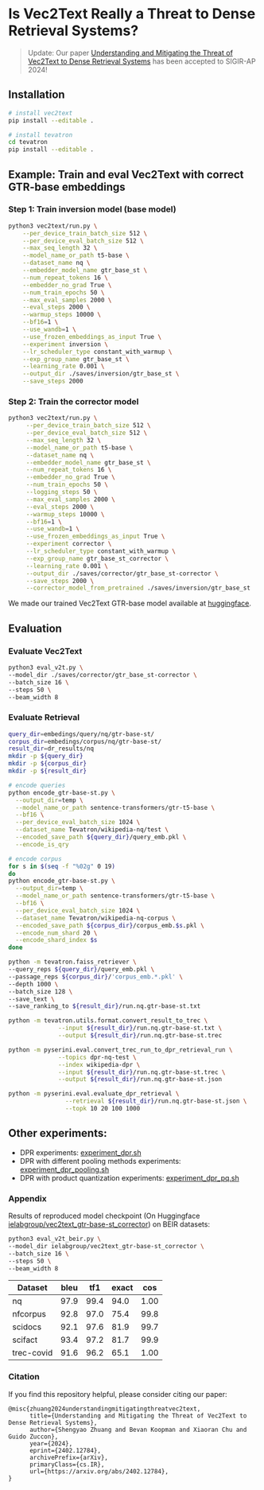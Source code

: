# Is Vec2Text Really a Threat to Dense Retrieval Systems?
> Update: Our paper [Understanding and Mitigating the Threat of Vec2Text to Dense Retrieval Systems](https://arxiv.org/pdf/2402.12784) has been accepted to SIGIR-AP 2024!

## Installation
```bash
# install vec2text
pip install --editable .

# install tevatron
cd tevatron
pip install --editable .
```

## Example: Train and eval Vec2Text with correct GTR-base embeddings

### Step 1: Train inversion model (base model)
```bash
python3 vec2text/run.py \
    --per_device_train_batch_size 512 \
    --per_device_eval_batch_size 512 \
    --max_seq_length 32 \
    --model_name_or_path t5-base \
    --dataset_name nq \
    --embedder_model_name gtr_base_st \
    --num_repeat_tokens 16 \
    --embedder_no_grad True \
    --num_train_epochs 50 \
    --max_eval_samples 2000 \
    --eval_steps 2000 \
    --warmup_steps 10000 \
    --bf16=1 \
    --use_wandb=1 \
    --use_frozen_embeddings_as_input True \
    --experiment inversion \
    --lr_scheduler_type constant_with_warmup \
    --exp_group_name gtr_base_st \
    --learning_rate 0.001 \
    --output_dir ./saves/inversion/gtr_base_st \
    --save_steps 2000
```
### Step 2: Train the corrector model
```bash
python3 vec2text/run.py \
     --per_device_train_batch_size 512 \
     --per_device_eval_batch_size 512 \
     --max_seq_length 32 \
     --model_name_or_path t5-base \
     --dataset_name nq \
     --embedder_model_name gtr_base_st \
     --num_repeat_tokens 16 \
     --embedder_no_grad True \
     --num_train_epochs 50 \
     --logging_steps 50 \
     --max_eval_samples 2000 \
     --eval_steps 2000 \
     --warmup_steps 10000 \
     --bf16=1 \
     --use_wandb=1 \
     --use_frozen_embeddings_as_input True \
     --experiment corrector \
     --lr_scheduler_type constant_with_warmup \
     --exp_group_name gtr_base_st_corrector \
     --learning_rate 0.001 \
     --output_dir ./saves/corrector/gtr_base_st-corrector \
     --save_steps 2000 \
     --corrector_model_from_pretrained ./saves/inversion/gtr_base_st
```
We made our trained Vec2Text GTR-base model available at [huggingface](https://huggingface.co/ielabgroup/vec2text_gtr-base-st_corrector).

## Evaluation
### Evaluate Vec2Text
```bash
python3 eval_v2t.py \
--model_dir ./saves/corrector/gtr_base_st-corrector \
--batch_size 16 \
--steps 50 \
--beam_width 8
```

### Evaluate Retrieval
```bash
query_dir=embedings/query/nq/gtr-base-st/
corpus_dir=embedings/corpus/nq/gtr-base-st/
result_dir=dr_results/nq
mkdir -p ${query_dir}
mkdir -p ${corpus_dir}
mkdir -p ${result_dir}

# encode queries
python encode_gtr-base-st.py \
  --output_dir=temp \
  --model_name_or_path sentence-transformers/gtr-t5-base \
  --bf16 \
  --per_device_eval_batch_size 1024 \
  --dataset_name Tevatron/wikipedia-nq/test \
  --encoded_save_path ${query_dir}/query_emb.pkl \
  --encode_is_qry

# encode corpus
for s in $(seq -f "%02g" 0 19)
do
python encode_gtr-base-st.py \
  --output_dir=temp \
  --model_name_or_path sentence-transformers/gtr-t5-base \
  --bf16 \
  --per_device_eval_batch_size 1024 \
  --dataset_name Tevatron/wikipedia-nq-corpus \
  --encoded_save_path ${corpus_dir}/corpus_emb.$s.pkl \
  --encode_num_shard 20 \
  --encode_shard_index $s
done

python -m tevatron.faiss_retriever \
--query_reps ${query_dir}/query_emb.pkl \
--passage_reps ${corpus_dir}/'corpus_emb.*.pkl' \
--depth 1000 \
--batch_size 128 \
--save_text \
--save_ranking_to ${result_dir}/run.nq.gtr-base-st.txt

python -m tevatron.utils.format.convert_result_to_trec \
              --input ${result_dir}/run.nq.gtr-base-st.txt \
              --output ${result_dir}/run.nq.gtr-base-st.trec

python -m pyserini.eval.convert_trec_run_to_dpr_retrieval_run \
              --topics dpr-nq-test \
              --index wikipedia-dpr \
              --input ${result_dir}/run.nq.gtr-base-st.trec \
              --output ${result_dir}/run.nq.gtr-base-st.json

python -m pyserini.eval.evaluate_dpr_retrieval \
                --retrieval ${result_dir}/run.nq.gtr-base-st.json \
                --topk 10 20 100 1000
```

## Other experiments:
- DPR experiments: [experiment_dpr.sh](experiment_dpr.sh)
- DPR with different pooling methods experiments: [experiment_dpr_pooling.sh](experiment_dpr_pooling.sh)
- DPR with product quantization experiments: [experiment_dpr_pq.sh](experiment_dpr_pq.sh)


### Appendix
Results of reproduced model checkpoint (On Huggingface [ielabgroup/vec2text_gtr-base-st_corrector](https://huggingface.co/ielabgroup/vec2text_gtr-base-st_corrector)) on BEIR datasets:
```bash
python3 eval_v2t_beir.py \  
--model_dir ielabgroup/vec2text_gtr-base-st_corrector \
--batch_size 16 \
--steps 50 \
--beam_width 8
```

| Dataset    | bleu | tf1  | exact | cos  |
|------------|------|------|-------|------|
| nq         | 97.9 | 99.4 | 94.0  | 1.00 |
| nfcorpus   | 92.8 | 97.0 | 75.4  | 99.8 |
| scidocs    | 92.1 | 97.6 | 81.9  | 99.7 |
| scifact    | 93.4 | 97.2 | 81.7  | 99.9 |
| trec-covid | 91.6 | 96.2 | 65.1  | 1.00 |

### Citation
If you find this repository helpful, please consider citing our paper:
```bibtext
@misc{zhuang2024understandingmitigatingthreatvec2text,
      title={Understanding and Mitigating the Threat of Vec2Text to Dense Retrieval Systems}, 
      author={Shengyao Zhuang and Bevan Koopman and Xiaoran Chu and Guido Zuccon},
      year={2024},
      eprint={2402.12784},
      archivePrefix={arXiv},
      primaryClass={cs.IR},
      url={https://arxiv.org/abs/2402.12784}, 
}
```

